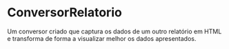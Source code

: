 # ConversorRelatorio

Um conversor criado que captura os dados de um outro relatório em HTML e transforma de forma a visualizar melhor os dados apresentados.
